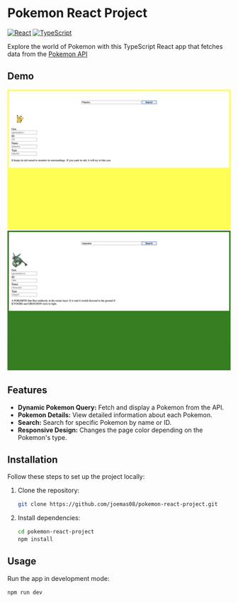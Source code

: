 # Pokemon React Project

[![React](https://img.shields.io/badge/React-17.0.2-blue.svg)](https://reactjs.org/)
[![TypeScript](https://img.shields.io/badge/TypeScript-4.4.3-blue.svg)](https://www.typescriptlang.org/)

Explore the world of Pokemon with this TypeScript React app that fetches data from the [Pokemon API](https://pokeapi.co/)

## Demo

![Pokemon Details](/demo-screenshot1.png)
![Pokemon Details](/demo-screenshot2.png)

## Features

- **Dynamic Pokemon Query:** Fetch and display a Pokemon from the API.
- **Pokemon Details:** View detailed information about each Pokemon.
- **Search:** Search for specific Pokemon by name or ID.
- **Responsive Design:** Changes the page color depending on the Pokemon's type.

## Installation

Follow these steps to set up the project locally:

1. Clone the repository:

    ```bash
    git clone https://github.com/joemas08/pokemon-react-project.git
    ```

2. Install dependencies:

    ```bash
    cd pokemon-react-project
    npm install
    ```

## Usage

Run the app in development mode:

```bash
npm run dev
